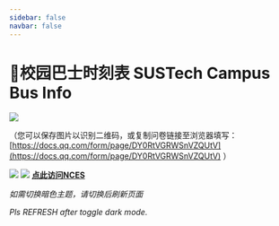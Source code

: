 ```yaml
---
sidebar: false
navbar: false
---
```

# 🚌校园巴士时刻表 SUSTech Campus Bus Info

![](https://mirrors.sustech.edu.cn/site/sustech-online/img/misc/bustimer-banner1.png)

（您可以保存图片以识别二维码，或复制问卷链接至浏览器填写： [https://docs.qq.com/form/page/DY0RtVGRWSnVZQUtV](https://docs.qq.com/form/page/DY0RtVGRWSnVZQUtV) ）

<ClientOnly>
  <TabView :isMapTabEnabled="true"></TabView>
</ClientOnly>

![](https://mirrors.sustech.edu.cn/site/sustech-online/img/misc/sustown-ad-202409.png)
![](https://mirrors.sustech.edu.cn/site/sustech-online/img/misc/nces-ad-202308.png)
[**点此访问NCES**](https://nces.cra.moe/)

*如需切换暗色主题，请切换后刷新页面*

*Pls REFRESH after toggle dark mode.*